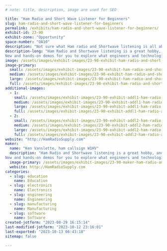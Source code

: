 ```yaml
---
# note: title, description, image are used for SEO

title: "Ham Radio and Short Wave Listener for Beginners"
slug: ham-radio-and-short-wave-listener-for-beginners
permalink: /exhibits/ham-radio-and-short-wave-listener-for-beginners/
exhibit-id: 23-90
exhibit-zone: "Opportunity"
space-number: "OA10"
description: "Not sure what Ham radio and Shortwave listening is all about? Stop by this booth to find out more."
description-long: "Ham Radio and Shortwave listening is a great hobby, and even greater gateway to an exciting careers in our ever growing field of technology, manufacturing and education.
New and hands-on demos for you to explore what engineers and technologists do every day on the job."
image: /assets/images/exhibit-images/23-90-exhibit-ham-radio-and-short-wave-listener-for-beginners-43-makerfaire2023-w1hv-ok-5994-large.jpg
image-primary: 
  small: /assets/images/exhibit-images/23-90-exhibit-ham-radio-and-short-wave-listener-for-beginners-43-makerfaire2023-w1hv-ok-5994-small.jpg
  medium: /assets/images/exhibit-images/23-90-exhibit-ham-radio-and-short-wave-listener-for-beginners-43-makerfaire2023-w1hv-ok-5994-medium.jpg
  large: /assets/images/exhibit-images/23-90-exhibit-ham-radio-and-short-wave-listener-for-beginners-43-makerfaire2023-w1hv-ok-5994-large.jpg
  full: /assets/images/exhibit-images/23-90-exhibit-ham-radio-and-short-wave-listener-for-beginners-43-makerfaire2023-w1hv-ok-5994-full.jpg
additional-images: 
  - 1:
    small: /assets/images/exhibit-images/23-90-exhibit-addl1-ham-radio-and-short-wave-listener-for-beginners-makerfaire2022-hero5213-small.jpg
    medium: /assets/images/exhibit-images/23-90-exhibit-addl1-ham-radio-and-short-wave-listener-for-beginners-makerfaire2022-hero5213-medium.jpg
    large: /assets/images/exhibit-images/23-90-exhibit-addl1-ham-radio-and-short-wave-listener-for-beginners-makerfaire2022-hero5213-large.jpg
    full: /assets/images/exhibit-images/23-90-exhibit-addl1-ham-radio-and-short-wave-listener-for-beginners-makerfaire2022-hero5213-full.jpg
  - 2:
    small: /assets/images/exhibit-images/23-90-exhibit-addl2-ham-radio-and-short-wave-listener-for-beginners-makerfaire2022-tabl5186-small.jpg
    medium: /assets/images/exhibit-images/23-90-exhibit-addl2-ham-radio-and-short-wave-listener-for-beginners-makerfaire2022-tabl5186-medium.jpg
    large: /assets/images/exhibit-images/23-90-exhibit-addl2-ham-radio-and-short-wave-listener-for-beginners-makerfaire2022-tabl5186-large.jpg
    full: /assets/images/exhibit-images/23-90-exhibit-addl2-ham-radio-and-short-wave-listener-for-beginners-makerfaire2022-tabl5186-full.jpg
website: "http://HamRadioSupply.com"
maker: 
  name: "Ken Vanslette, ham callsign W1HV"
  description: "Ham Radio and Shortwave listening is a great hobby, and even greater gateway to an exciting careers in our ever growing field of technology, manufacturing and education.
New and hands-on demos for you to explore what engineers and technologists do every day on the job."
  image-primary: /assets/images/exhibit-images/23-90-maker-ham-radio-and-short-wave-listener-for-beginners-makerfaire2023-w1hv-ok-medium.jpg
  website: http://HamRadioSupply.com
categories: 
  - slug: education
    name: Education
  - slug: electronics
    name: Electronics
  - slug: engineering
    name: Engineering
  - slug: manufacturing
    name: Manufacturing
  - slug: software
    name: Software
created-jotform: "2023-08-29 16:15:14"
last-modified-jotform: "2023-10-12 23:16:01"
last-exported: "2023-10-13 06:43:18"
sitemap: false

---
```

